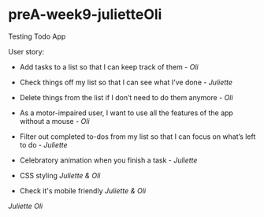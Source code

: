 # preA-week9-julietteOli
Testing Todo App


User story:

* Add tasks to a list so that I can keep track of them - _Oli_

* Check things off my list so that I can see what I’ve done - _Juliette_

* Delete things from the list if I don’t need to do them anymore - _Oli_

* As a motor-impaired user, I want to use all the features of the app without a mouse - _Oli_

* Filter out completed to-dos from my list so that I can focus on what’s left to do - _Juliette_

* Celebratory animation when you finish a task - _Juliette_

* CSS styling _Juliette & Oli_

* Check it's mobile friendly _Juliette & Oli_



_Juliette_ _Oli_

